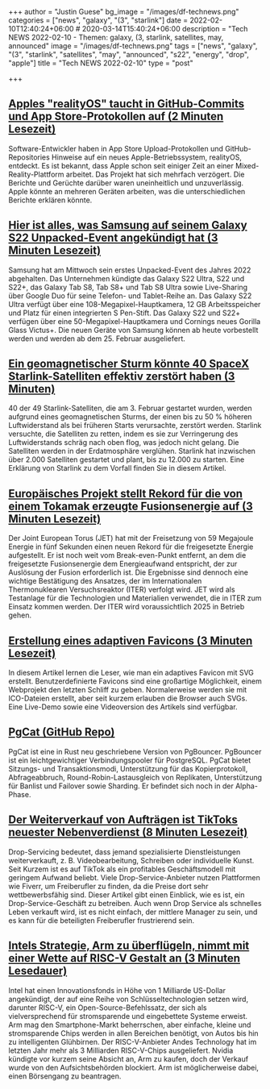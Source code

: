 +++
author = "Justin Guese"
bg_image = "/images/df-technews.png"
categories = ["news", "galaxy", "(3", "starlink"]
date = 2022-02-10T12:40:24+06:00 # 2020-03-14T15:40:24+06:00
description = "Tech NEWS 2022-02-10 - Themen: galaxy, (3, starlink, satellites, may, announced"
image = "/images/df-technews.png"
tags = ["news", "galaxy", "(3", "starlink", "satellites", "may", "announced", "s22", "energy", "drop", "apple"]
title = "Tech NEWS 2022-02-10"
type = "post"

+++

## [Apples "realityOS" taucht in GitHub-Commits und App Store-Protokollen auf (2 Minuten Lesezeit)](https://arstechnica.com/gadgets/2022/02/devs-discover-realityos-hints-in-apple-logs-and-code/)

 Software-Entwickler haben in App Store Upload-Protokollen und GitHub-Repositories Hinweise auf ein neues Apple-Betriebssystem, realityOS, entdeckt. Es ist bekannt, dass Apple schon seit einiger Zeit an einer Mixed-Reality-Plattform arbeitet. Das Projekt hat sich mehrfach verzögert. Die Berichte und Gerüchte darüber waren uneinheitlich und unzuverlässig. Apple könnte an mehreren Geräten arbeiten, was die unterschiedlichen Berichte erklären könnte.

## [Hier ist alles, was Samsung auf seinem Galaxy S22 Unpacked-Event angekündigt hat (3 Minuten Lesezeit)](https://www.engadget.com/samsung-galaxy-s22-unpacked-news-181636961.html)

 Samsung hat am Mittwoch sein erstes Unpacked-Event des Jahres 2022 abgehalten. Das Unternehmen kündigte das Galaxy S22 Ultra, S22 und S22+, das Galaxy Tab S8, Tab S8+ und Tab S8 Ultra sowie Live-Sharing über Google Duo für seine Telefon- und Tablet-Reihe an. Das Galaxy S22 Ultra verfügt über eine 108-Megapixel-Hauptkamera, 12 GB Arbeitsspeicher und Platz für einen integrierten S Pen-Stift. Das Galaxy S22 und S22+ verfügen über eine 50-Megapixel-Hauptkamera und Cornings neues Gorilla Glass Victus+. Die neuen Geräte von Samsung können ab heute vorbestellt werden und werden ab dem 25. Februar ausgeliefert.

## [Ein geomagnetischer Sturm könnte 40 SpaceX Starlink-Satelliten effektiv zerstört haben (3 Minuten)](https://www.theverge.com/2022/2/8/22924561/spacex-starlink-satellites-geomagnetic-storm)

 40 der 49 Starlink-Satelliten, die am 3. Februar gestartet wurden, werden aufgrund eines geomagnetischen Sturms, der einen bis zu 50 % höheren Luftwiderstand als bei früheren Starts verursachte, zerstört werden. Starlink versuchte, die Satelliten zu retten, indem es sie zur Verringerung des Luftwiderstands schräg nach oben flog, was jedoch nicht gelang. Die Satelliten werden in der Erdatmosphäre verglühen. Starlink hat inzwischen über 2.000 Satelliten gestartet und plant, bis zu 12.000 zu starten. Eine Erklärung von Starlink zu dem Vorfall finden Sie in diesem Artikel.

## [Europäisches Projekt stellt Rekord für die von einem Tokamak erzeugte Fusionsenergie auf (3 Minuten Lesezeit)](https://arstechnica.com/science/2022/02/european-project-sets-a-record-for-fusion-energy-produced-by-a-tokamak/)

 Der Joint European Torus (JET) hat mit der Freisetzung von 59 Megajoule Energie in fünf Sekunden einen neuen Rekord für die freigesetzte Energie aufgestellt. Er ist noch weit vom Break-even-Punkt entfernt, an dem die freigesetzte Fusionsenergie dem Energieaufwand entspricht, der zur Auslösung der Fusion erforderlich ist. Die Ergebnisse sind dennoch eine wichtige Bestätigung des Ansatzes, der im Internationalen Thermonuklearen Versuchsreaktor (ITER) verfolgt wird. JET wird als Testanlage für die Technologien und Materialien verwendet, die in ITER zum Einsatz kommen werden. Der ITER wird voraussichtlich 2025 in Betrieb gehen.

## [Erstellung eines adaptiven Favicons (3 Minuten Lesezeit)](https://web.dev/building-an-adaptive-favicon/)

 In diesem Artikel lernen die Leser, wie man ein adaptives Favicon mit SVG erstellt. Benutzerdefinierte Favicons sind eine großartige Möglichkeit, einem Webprojekt den letzten Schliff zu geben. Normalerweise werden sie mit ICO-Dateien erstellt, aber seit kurzem erlauben die Browser auch SVGs. Eine Live-Demo sowie eine Videoversion des Artikels sind verfügbar.

## [PgCat (GitHub Repo)](https://github.com/levkk/pgcat)

 PgCat ist eine in Rust neu geschriebene Version von PgBouncer. PgBouncer ist ein leichtgewichtiger Verbindungspooler für PostgreSQL. PgCat bietet Sitzungs- und Transaktionsmodi, Unterstützung für das Kopierprotokoll, Abfrageabbruch, Round-Robin-Lastausgleich von Replikaten, Unterstützung für Banlist und Failover sowie Sharding. Er befindet sich noch in der Alpha-Phase.

## [Der Weiterverkauf von Aufträgen ist TikToks neuester Nebenverdienst (8 Minuten Lesezeit)](https://www.theverge.com/22905356/gig-work-drop-shipping-fiverr-tiktok)

 Drop-Servicing bedeutet, dass jemand spezialisierte Dienstleistungen weiterverkauft, z. B. Videobearbeitung, Schreiben oder individuelle Kunst. Seit Kurzem ist es auf TikTok als ein profitables Geschäftsmodell mit geringem Aufwand beliebt. Viele Drop-Service-Anbieter nutzen Plattformen wie Fiverr, um Freiberufler zu finden, da die Preise dort sehr wettbewerbsfähig sind. Dieser Artikel gibt einen Einblick, wie es ist, ein Drop-Service-Geschäft zu betreiben. Auch wenn Drop Service als schnelles Leben verkauft wird, ist es nicht einfach, der mittlere Manager zu sein, und es kann für die beteiligten Freiberufler frustrierend sein.

## [Intels Strategie, Arm zu überflügeln, nimmt mit einer Wette auf RISC-V Gestalt an (3 Minuten Lesedauer)](https://arstechnica.com/tech-policy/2022/02/intels-strategy-for-outflanking-arm-takes-shape-with-bet-on-risc-v/?comments=1)

 Intel hat einen Innovationsfonds in Höhe von 1 Milliarde US-Dollar angekündigt, der auf eine Reihe von Schlüsseltechnologien setzen wird, darunter RISC-V, ein Open-Source-Befehlssatz, der sich als vielversprechend für stromsparende und eingebettete Systeme erweist. Arm mag den Smartphone-Markt beherrschen, aber einfache, kleine und stromsparende Chips werden in allen Bereichen benötigt, von Autos bis hin zu intelligenten Glühbirnen. Der RISC-V-Anbieter Andes Technology hat im letzten Jahr mehr als 3 Milliarden RISC-V-Chips ausgeliefert. Nvidia kündigte vor kurzem seine Absicht an, Arm zu kaufen, doch der Verkauf wurde von den Aufsichtsbehörden blockiert. Arm ist möglicherweise dabei, einen Börsengang zu beantragen.

